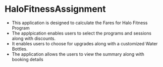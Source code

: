 # HaloFitnessAssignment
 * This application is designed to calculate the Fares for Halo Fitness Program
 * The applpication enables users to select the programs and sessions along with discounts.
 * It enables users to choose for upgrades along with a customized Water Bottles.
 * The application allows the users to view the summary along with booking details
 
